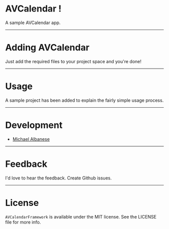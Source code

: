 # AVCalendar !
A sample AVCalendar app.

---
# Adding AVCalendar

Just add the required files to your project space and you're done!

---

# Usage

A sample project has been added to explain the fairly simple usage process.


---

# Development

* [Michael Albanese](https://github.com/michaelalbanese)

---

# Feedback
I'd love to hear the feedback. Create Github issues.

---

# License
`AVCalendarFramework` is available under the MIT license. See the LICENSE file for more info.
